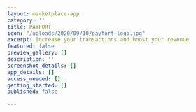 ```yaml
---
layout: marketplace-app
category: ''
title: PAYFORT
icon: "/uploads/2020/09/10/payfort-logo.jpg"
excerpt: Increase your transactions and boost your revenue
featured: false
preview_gallery: []
description: ''
screenshot_details: []
app_details: []
access_needed: []
getting_started: []
published: false

---
```

